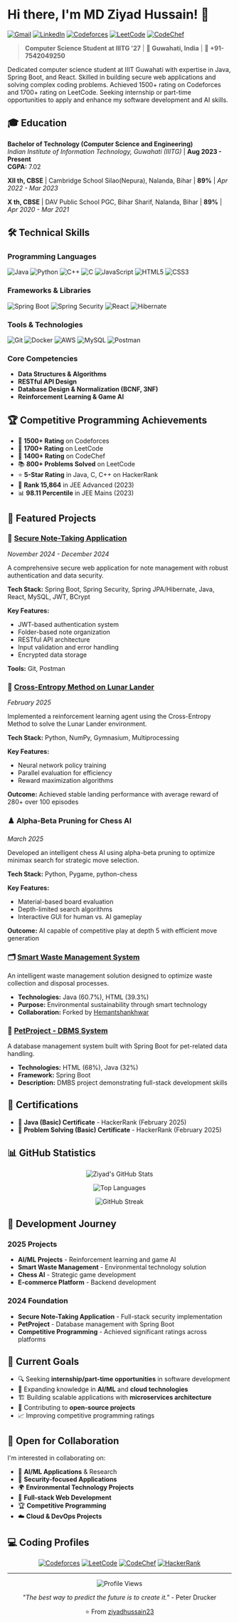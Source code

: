 # Hi there, I'm MD Ziyad Hussain! 👋

[![Gmail](https://img.shields.io/badge/-ziyadhussain23@gmail.com-D14836?style=flat-square&logo=gmail&logoColor=white)](mailto:ziyadhussain23@gmail.com)
[![LinkedIn](https://img.shields.io/badge/-LinkedIn-0077B5?style=flat-square&logo=linkedin&logoColor=white)](https://linkedin.com/in/ziyadhussain23)
[![Codeforces](https://img.shields.io/badge/-Codeforces-1F8ACB?style=flat-square&logo=codeforces&logoColor=white)](https://codeforces.com/profile/ziyadhussain23)
[![LeetCode](https://img.shields.io/badge/-LeetCode-FFA116?style=flat-square&logo=leetcode&logoColor=black)](https://leetcode.com/ziyadhussain23)
[![CodeChef](https://img.shields.io/badge/-CodeChef-5B4638?style=flat-square&logo=codechef&logoColor=white)](https://codechef.com/users/ziyadhussain23)

> **Computer Science Student at IIITG '27** | **📍 Guwahati, India** | **📱 +91-7542049250**

Dedicated computer science student at IIIT Guwahati with expertise in Java, Spring Boot, and React. Skilled in building secure web applications and solving complex coding problems. Achieved 1500+ rating on Codeforces and 1700+ rating on LeetCode. Seeking internship or part-time opportunities to apply and enhance my software development and AI skills.

## 🎓 Education

**Bachelor of Technology (Computer Science and Engineering)**  
*Indian Institute of Information Technology, Guwahati (IIITG)* | **Aug 2023 - Present**  
**CGPA:** 7.02

**XII th, CBSE** | Cambridge School Silao(Nepura), Nalanda, Bihar | **89%** | *Apr 2022 - Mar 2023*

**X th, CBSE** | DAV Public School PGC, Bihar Sharif, Nalanda, Bihar | **89%** | *Apr 2020 - Mar 2021*

## 🛠️ Technical Skills

### Programming Languages
![Java](https://img.shields.io/badge/-Java-007396?style=flat-square&logo=java&logoColor=white)
![Python](https://img.shields.io/badge/-Python-3776AB?style=flat-square&logo=python&logoColor=white)
![C++](https://img.shields.io/badge/-C++-00599C?style=flat-square&logo=cplusplus&logoColor=white)
![C](https://img.shields.io/badge/-C-A8B9CC?style=flat-square&logo=c&logoColor=black)
![JavaScript](https://img.shields.io/badge/-JavaScript-F7DF1E?style=flat-square&logo=javascript&logoColor=black)
![HTML5](https://img.shields.io/badge/-HTML5-E34F26?style=flat-square&logo=html5&logoColor=white)
![CSS3](https://img.shields.io/badge/-CSS3-1572B6?style=flat-square&logo=css3&logoColor=white)

### Frameworks & Libraries
![Spring Boot](https://img.shields.io/badge/-Spring%20Boot-6DB33F?style=flat-square&logo=spring&logoColor=white)
![Spring Security](https://img.shields.io/badge/-Spring%20Security-6DB33F?style=flat-square&logo=spring&logoColor=white)
![React](https://img.shields.io/badge/-React-61DAFB?style=flat-square&logo=react&logoColor=black)
![Hibernate](https://img.shields.io/badge/-Hibernate-59666C?style=flat-square&logo=hibernate&logoColor=white)

### Tools & Technologies
![Git](https://img.shields.io/badge/-Git-F05032?style=flat-square&logo=git&logoColor=white)
![Docker](https://img.shields.io/badge/-Docker-2496ED?style=flat-square&logo=docker&logoColor=white)
![AWS](https://img.shields.io/badge/-AWS-232F3E?style=flat-square&logo=amazon-aws&logoColor=white)
![MySQL](https://img.shields.io/badge/-MySQL-4479A1?style=flat-square&logo=mysql&logoColor=white)
![Postman](https://img.shields.io/badge/-Postman-FF6C37?style=flat-square&logo=postman&logoColor=white)

### Core Competencies
- **Data Structures & Algorithms**
- **RESTful API Design**
- **Database Design & Normalization (BCNF, 3NF)**
- **Reinforcement Learning & Game AI**

## 🏆 Competitive Programming Achievements

- 🥇 **1500+ Rating** on Codeforces
- 🥇 **1700+ Rating** on LeetCode
- 🥇 **1400+ Rating** on CodeChef
- 📚 **800+ Problems Solved** on LeetCode
- ⭐ **5-Star Rating** in Java, C, C++ on HackerRank
- 🎯 **Rank 15,864** in JEE Advanced (2023)
- 📊 **98.11 Percentile** in JEE Mains (2023)

## 📂 Featured Projects

### 🔐 [Secure Note-Taking Application](https://github.com/ziyadhussain23/Secure-Note-Taking-Application)
*November 2024 - December 2024*

A comprehensive secure web application for note management with robust authentication and data security.

**Tech Stack:** Spring Boot, Spring Security, Spring JPA/Hibernate, Java, React, MySQL, JWT, BCrypt

**Key Features:**
- JWT-based authentication system
- Folder-based note organization
- RESTful API architecture
- Input validation and error handling
- Encrypted data storage

**Tools:** Git, Postman

### 🚀 [Cross-Entropy Method on Lunar Lander](https://github.com/ziyadhussain23/AI_Project)
*February 2025*

Implemented a reinforcement learning agent using the Cross-Entropy Method to solve the Lunar Lander environment.

**Tech Stack:** Python, NumPy, Gymnasium, Multiprocessing

**Key Features:**
- Neural network policy training
- Parallel evaluation for efficiency
- Reward maximization algorithms

**Outcome:** Achieved stable landing performance with average reward of 280+ over 100 episodes

### ♟️ Alpha-Beta Pruning for Chess AI
*March 2025*

Developed an intelligent chess AI using alpha-beta pruning to optimize minimax search for strategic move selection.

**Tech Stack:** Python, Pygame, python-chess

**Key Features:**
- Material-based board evaluation
- Depth-limited search algorithms
- Interactive GUI for human vs. AI gameplay

**Outcome:** AI capable of competitive play at depth 5 with efficient move generation

### 🗂️ [Smart Waste Management System](https://github.com/ziyadhussain23/Smart_Waste_Manangement_System)
An intelligent waste management solution designed to optimize waste collection and disposal processes.
- **Technologies:** Java (60.7%), HTML (39.3%)
- **Purpose:** Environmental sustainability through smart technology
- **Collaboration:** Forked by [Hemantshankhwar](https://github.com/Hemantshankhwar)

### 🐾 [PetProject - DBMS System](https://github.com/ziyadhussain23/PetProject)
A database management system built with Spring Boot for pet-related data handling.
- **Technologies:** HTML (68%), Java (32%)
- **Framework:** Spring Boot
- **Description:** DMBS project demonstrating full-stack development skills

## 📜 Certifications

- 🏅 **Java (Basic) Certificate** - HackerRank (February 2025)
- 🏅 **Problem Solving (Basic) Certificate** - HackerRank (February 2025)

## 📊 GitHub Statistics

<div align="center">

![Ziyad's GitHub Stats](https://github-readme-stats.vercel.app/api?username=ziyadhussain23&show_icons=true&theme=radical&count_private=true)

![Top Languages](https://github-readme-stats.vercel.app/api/top-langs/?username=ziyadhussain23&layout=compact&theme=radical)

![GitHub Streak](https://github-readme-streak-stats.herokuapp.com/?user=ziyadhussain23&theme=radical)

</div>

## 🔄 Development Journey

### 2025 Projects
- **AI/ML Projects** - Reinforcement learning and game AI
- **Smart Waste Management** - Environmental technology solution
- **Chess AI** - Strategic game development
- **E-commerce Platform** - Backend development

### 2024 Foundation
- **Secure Note-Taking Application** - Full-stack security implementation
- **PetProject** - Database management with Spring Boot
- **Competitive Programming** - Achieved significant ratings across platforms

## 🎯 Current Goals

- 🔍 Seeking **internship/part-time opportunities** in software development
- 🌱 Expanding knowledge in **AI/ML** and **cloud technologies**
- 🏗️ Building scalable applications with **microservices architecture**
- 🤝 Contributing to **open-source projects**
- 📈 Improving competitive programming ratings

## 🤝 Open for Collaboration

I'm interested in collaborating on:
- 🤖 **AI/ML Applications** & Research
- 🔐 **Security-focused Applications**
- 🌍 **Environmental Technology Projects**
- 📱 **Full-stack Web Development**
- 🏆 **Competitive Programming**
- ☁️ **Cloud & DevOps Projects**

## 💻 Coding Profiles

<div align="center">

[![Codeforces](https://img.shields.io/badge/Codeforces-1500+-1F8ACB?style=for-the-badge&logo=codeforces&logoColor=white)](https://codeforces.com/profile/ziyadhussain23)
[![LeetCode](https://img.shields.io/badge/LeetCode-1700+-FFA116?style=for-the-badge&logo=leetcode&logoColor=black)](https://leetcode.com/ziyadhussain23)
[![CodeChef](https://img.shields.io/badge/CodeChef-1400+-5B4638?style=for-the-badge&logo=codechef&logoColor=white)](https://codechef.com/users/ziyadhussain23)
[![HackerRank](https://img.shields.io/badge/HackerRank-5%20Star-2EC866?style=for-the-badge&logo=hackerrank&logoColor=white)](https://hackerrank.com/ziyadhussain23)

</div>

---

<div align="center">

![Profile Views](https://komarev.com/ghpvc/?username=ziyadhussain23&color=brightgreen&style=flat-square)

*"The best way to predict the future is to create it."* - Peter Drucker

⭐️ From [ziyadhussain23](https://github.com/ziyadhussain23)

</div>
